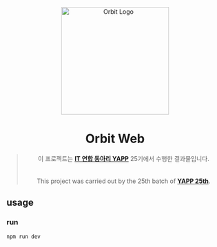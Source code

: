 <div align="center">

<img src="public/logo.png" width="250" alt="Orbit Logo">

# Orbit Web

> 이 프로젝트는 [**IT 연합 동아리 YAPP**](https://www.yapp.co.kr/) 25기에서 수행한 결과물입니다.  
> <br><br>
> This project was carried out by the 25th batch of [**YAPP 25th**](https://www.yapp.co.kr/).

</div>

## usage

### run
```bash
npm run dev
```
